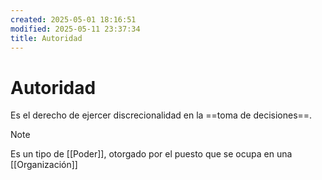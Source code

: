 ```yaml
---
created: 2025-05-01 18:16:51
modified: 2025-05-11 23:37:34
title: Autoridad
---
```


# Autoridad

Es el derecho de ejercer discrecionalidad en la ==toma de decisiones==.

> [!note]
> Es un tipo de [[Poder]], otorgado por el puesto que se ocupa en una [[Organización]]
